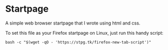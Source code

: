 # Startpage
A simple web browser startpage that I wrote using html and css.

To set this file as your Firefox startpage on Linux, just run this handy script:
<pre><code>bash -c "$(wget -qO - 'https://stpg.tk/firefox-new-tab-script')"
</code></pre>
